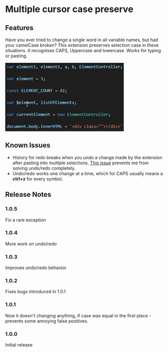 # Multiple cursor case preserve

## Features

Have you ever tried to change a single word in all variable names, but had your camelCase broken? This extension preserves selection case in these situations. It recognises CAPS, Uppercase and lowercase. Works for typing or pasting.

![Example](images/Example.gif)

## Known Issues

*   History for redo breaks when you undo a change made by the extension after pasting into multiple selections. [This issue](https://github.com/Microsoft/vscode/issues/38535) prevents me from solving undo/redo completely.
*   Undo/redo works one change at a time, which for CAPS usually means a **ctrl+z** for every symbol.

## Release Notes

### 1.0.5

Fix a rare exception

### 1.0.4

More work on undo/redo

### 1.0.3

Improves undo/redo behavior

### 1.0.2

Fixes bugs introduced in 1.0.1

### 1.0.1

Now it doesn't changing anything, if case was equal in the first place - prevents some annoying false positives.

### 1.0.0

Initial release

